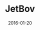 ---
layout: site
title: "JetBov"
date: 2016-01-20
categories: [community]
version: 1.3.15
major: 1
minor: 3
patch: 15
slug: jetbov
link: https://app.jetbov.com
permalink: /sites/:slug
---